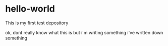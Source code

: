 # hello-world
This is my first test depository 

ok, dont really know what this is but i'm writing something
i've written down something
